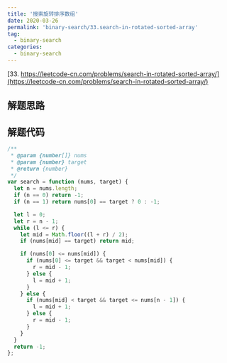 ```yaml
---
title: '搜索旋转排序数组'
date: 2020-03-26
permalink: 'binary-search/33.search-in-rotated-sorted-array'
tag:
  - binary-search
categories:
  - binary-search
---
```


[33. https://leetcode-cn.com/problems/search-in-rotated-sorted-array/](https://leetcode-cn.com/problems/search-in-rotated-sorted-array/)

## 解题思路

## 解题代码

```js
/**
 * @param {number[]} nums
 * @param {number} target
 * @return {number}
 */
var search = function (nums, target) {
  let n = nums.length;
  if (n == 0) return -1;
  if (n == 1) return nums[0] == target ? 0 : -1;

  let l = 0;
  let r = n - 1;
  while (l <= r) {
    let mid = Math.floor((l + r) / 2);
    if (nums[mid] == target) return mid;

    if (nums[0] <= nums[mid]) {
      if (nums[0] <= target && target < nums[mid]) {
        r = mid - 1;
      } else {
        l = mid + 1;
      }
    } else {
      if (nums[mid] < target && target <= nums[n - 1]) {
        l = mid + 1;
      } else {
        r = mid - 1;
      }
    }
  }
  return -1;
};
```
